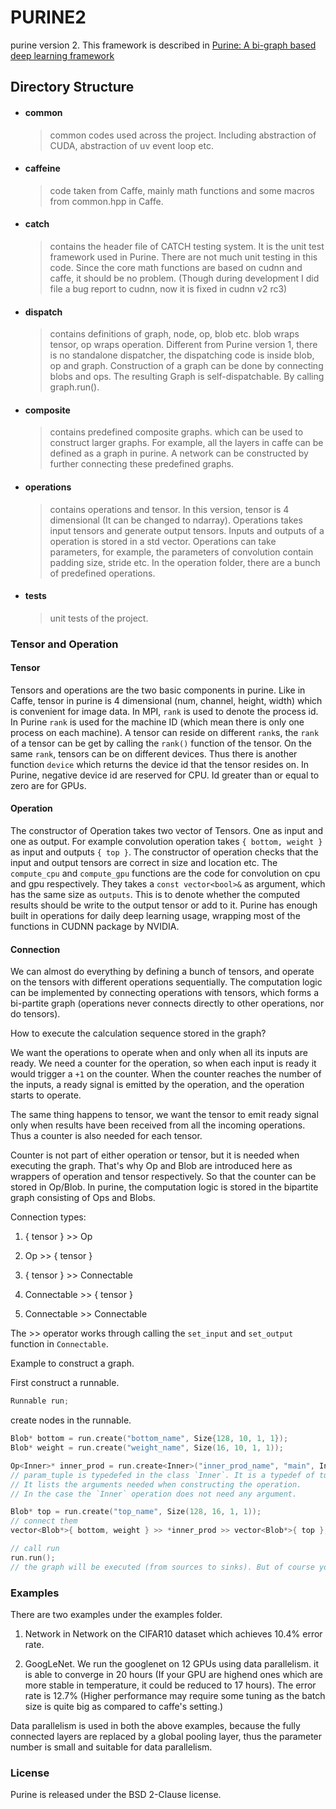 # PURINE2 #
purine version 2.
This framework is described in
[Purine: A bi-graph based deep learning framework](http://arxiv.org/abs/1412.6249)

## Directory Structure ##

- #### common ####

  > common codes used across the project. Including abstraction of CUDA,
  abstraction of uv event loop etc.

- #### caffeine ####

  > code taken from Caffe, mainly math functions and some macros from
  common.hpp in Caffe.

- #### catch ####

  > contains the header file of CATCH testing system. It is the unit
  test framework used in Purine. There are not much unit testing in
  this code. Since the core math functions are based on cudnn and
  caffe, it should be no problem. (Though during development I did
  file a bug report to cudnn, now it is fixed in cudnn v2 rc3)

- #### dispatch ####

  > contains definitions of graph, node, op, blob etc.
  blob wraps tensor, op wraps operation. Different from Purine version
  1, there is no standalone dispatcher, the dispatching code is inside blob, op
  and graph. Construction of a graph can be done by connecting blobs
  and ops. The resulting Graph is self-dispatchable. By calling
  graph.run().

- #### composite ####

  > contains predefined composite graphs. which can be used to
  construct larger graphs. For example, all the layers in caffe can be
  defined as a graph in purine. A network can be constructed by
  further connecting these predefined graphs.

- #### operations ####

  > contains operations and tensor. In this version, tensor is 4
  dimensional (It can be changed to ndarray). Operations takes input
  tensors and generate output tensors. Inputs and outputs of a
  operation is stored in a std vector. Operations can take parameters,
  for example, the parameters of convolution contain padding size,
  stride etc. In the operation folder, there are a bunch of predefined
  operations.

- #### tests ####

  > unit tests of the project.

### Tensor and Operation ###

#### Tensor ####

Tensors and operations are the two basic components in purine. Like in
Caffe, tensor in purine is 4 dimensional (num, channel, height, width)
which is convenient for image data. In MPI, `rank` is used to denote
the process id. In Purine `rank` is used for the machine ID (which mean
there is only one process on each machine). A tensor can reside on
different `rank`s, the `rank` of a tensor can be get by calling the
`rank()` function of the tensor. On the same `rank`, tensors can be on
different devices. Thus there is another function `device` which
returns the device id that the tensor resides on. In Purine, negative
device id are reserved for CPU. Id greater than or equal to zero are
for GPUs.

#### Operation ####

The constructor of Operation takes two vector of Tensors. One as input
and one as output. For example convolution operation takes `{ bottom,
weight }` as input and outputs `{ top }`. The constructor of operation
checks that the input and output tensors are correct in size and
location etc. The `compute_cpu` and `compute_gpu` functions are the
code for convolution on cpu and gpu respectively. They takes a `const
vector<bool>&` as argument, which has the same size as `outputs`. This
is to denote whether the computed results should be write to the
output tensor or add to it.
Purine has enough built in operations for daily deep learning usage,
wrapping most of the functions in CUDNN package by NVIDIA.

#### Connection ####

We can almost do everything by defining a bunch of tensors, and
operate on the tensors with different operations sequentially. The
computation logic can be implemented by connecting operations with
tensors, which forms a bi-partite graph (operations never connects
directly to other operations, nor do tensors).

How to execute the calculation sequence stored in the graph?

We want the operations to operate when and only when all its inputs are
ready. We need a counter for the operation, so when each input is
ready it would trigger a `+1` on the counter. When the counter reaches
the number of the inputs, a ready signal is emitted by the operation,
and the operation starts to operate.

The same thing happens to tensor, we want the tensor to emit ready
signal only when results have been received from all the incoming
operations. Thus a counter is also needed for each tensor.

Counter is not part of either operation or tensor, but it is needed
when executing the graph. That's why Op and Blob are introduced here
as wrappers of operation and tensor respectively. So that the counter
can be stored in Op/Blob. In purine, the computation logic is stored
in the bipartite graph consisting of Ops and Blobs.

Connection types:

1. { tensor } >> Op

2. Op >> { tensor }

3. { tensor } >> Connectable

4. Connectable >> { tensor }

5. Connectable >> Connectable

The >> operator works through calling the `set_input` and `set_output`
function in `Connectable`.

Example to construct a graph.

First construct a runnable.

```c++
Runnable run;
```
create nodes in the runnable.

```c++
Blob* bottom = run.create("bottom_name", Size{128, 10, 1, 1});
Blob* weight = run.create("weight_name", Size(16, 10, 1, 1));

Op<Inner>* inner_prod = run.create<Inner>("inner_prod_name", "main", Inner::param_tuple());
// param_tuple is typedefed in the class `Inner`. It is a typedef of tuple<...>.
// It lists the arguments needed when constructing the operation.
// In the case the `Inner` operation does not need any argument.

Blob* top = run.create("top_name", Size(128, 16, 1, 1));
// connect them
vector<Blob*>{ bottom, weight } >> *inner_prod >> vector<Blob*>{ top };

// call run
run.run();
// the graph will be executed (from sources to sinks). But of course you want to set initial values to the Blobs in the real case.
```

### Examples ###
There are two examples under the examples folder.

1. Network in Network on the CIFAR10 dataset which achieves 10.4%
   error rate.

2. GoogLeNet. We run the googlenet on 12 GPUs using data parallelism.
   it is able to converge in 20 hours (If your GPU are highend ones
   which are more stable in temperature, it could be reduced to 17
   hours). The error rate is 12.7% (Higher performance may require
   some tuning as the batch size is quite big as compared to caffe's
   setting.)

Data parallelism is used in both the above examples, because the fully
connected layers are replaced by a global pooling layer, thus the
parameter number is small and suitable for data parallelism.

### License ###
Purine is released under the BSD 2-Clause license.
